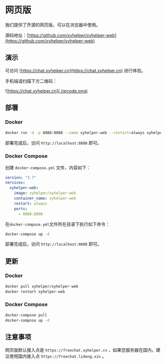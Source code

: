 # 网页版

我们提供了开源的网页版，可以在浏览器中使用。

源码地址：[https://github.com/xyhelper/xyhelper-web](https://github.com/xyhelper/xyhelper-web)

## 演示

可访问 [https://chat.xyhelper.cn](https://chat.xyhelper.cn) 进行体验。

手机端请扫描下方二维码：

![https://chat.xyhelper.cn](./qrcode.png)

## 部署

### Docker

```bash
docker run -d -p 8888:8080 --name xyhelper-web --restart=always xyhelper/xyhelper-web
```

部署完成后，访问 `http://localhost:8888` 即可。

### Docker Compose

创建 `docker-compose.yml` 文件，内容如下：

```yaml
version: "3.7"
services:
  xyhelper-web:
    image: xyhelper/xyhelper-web
    container_name: xyhelper-web
    restart: always
    ports:
      - 8888:8080
```

在`docker-compose.yml`文件所在目录下执行如下命令：

```bash
docker-compose up -d
```

部署完成后，访问 `http://localhost:8888` 即可。

## 更新

### Docker

```bash
docker pull xyhelper/xyhelper-web
docker restart xyhelper-web
```

### Docker Compose

```bash
docker-compose pull
docker-compose up -d
```

## 注意事项

网页版默认接入点是  `https://freechat.xyhelper.cn` ，如果您服务器在国内，建议使用国内接入点 `https://freechat.lidong.xin` 。
